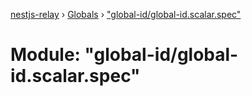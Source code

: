 [nestjs-relay](../README.md) › [Globals](../globals.md) › ["global-id/global-id.scalar.spec"](_global_id_global_id_scalar_spec_.md)

# Module: "global-id/global-id.scalar.spec"


